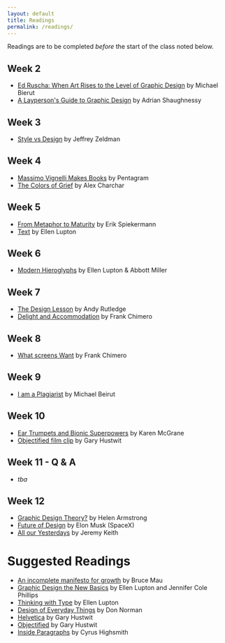 ```yaml
---
layout: default
title: Readings
permalink: /readings/
---
```

Readings are to be completed _before_ the start of the class noted below. 

## Week 2 
- [Ed Ruscha: When Art Rises to the Level of Graphic Design](http://designobserver.com/feature/ed-ruscha-when-art-rises-to-the-level-of-graphic-design/2307/) by Michael Bierut
- [A Layperson's Guide to Graphic Design](http://designobserver.com/feature/a-laypersons-guide-to-graphic-design/7257) by Adrian Shaughnessy

## Week 3 

- [Style vs Design](https://web.archive.org/web/20110330002948/http://www.adobe.com/designcenter/dialogbox/stylevsdesign/Style_Versus_Design.pdf) by Jeffrey Zeldman

## Week 4 

- [Massimo Vignelli Makes Books](https://vimeo.com/64811872) by Pentagram
- [The Colors of Grief](http://retinart.net/creativity/the-colors-of-grief/) by Alex Charchar

## Week 5 

- [From Metaphor to Maturity](http://spiekermann.com/en/from-metaphor-to-maturity/) by Erik Spiekermann
- [Text](http://thinkingwithtype.com/misc/TextEssay.pdf) by Ellen Lupton

## Week 6 

- [Modern Hieroglyphs](http://visualizedata.files.wordpress.com/2012/02/modern_hieroglyphs.pdf) by Ellen Lupton & Abbott Miller

## Week 7 

- [The Design Lesson](http://www.andyrutledge.com/the-design-lesson.php) by Andy Rutledge
- [Delight and Accommodation](http://read.shapeofdesignbook.com/chapter09.html) by Frank Chimero

## Week 8 

- [What screens Want](http://frankchimero.com/talks/what-screens-want/transcript/) by Frank Chimero

## Week 9 

- [I am a Plagiarist](http://designobserver.com/article.php?id=4357) by Michael Beirut

## Week 10 

- [Ear Trumpets and Bionic Superpowers](https://themanual.org/read/issues/2/karen-mcgrane/article) by Karen McGrane
- [Objectified film clip](https://www.youtube.com/watch?v=4OhIqITa0bs) by Gary Hustwit

## Week 11 - Q & A

- _tba_

## Week 12 

- [Graphic Design Theory?](http://www.aiga.org/graphic-design-theory/) by Helen Armstrong
- [Future of Design](https://www.youtube.com/watch?v=xNqs_S-zEBY) by Elon Musk (SpaceX)
- [All our Yesterdays](https://vimeo.com/34269615) by Jeremy Keith

# Suggested Readings

- [An incomplete manifesto for growth](http://www.cbc.ca/thecurrent/manifesto-Bruce-Mau.pdf) by Bruce Mau
- [Graphic Design the New Basics](http://www.amazon.ca/dp/1568987021) by Ellen Lupton and Jennifer Cole Phillips
- [Thinking with Type](http://www.amazon.ca/dp/1568989695) by Ellen Lupton
- [Design of Everyday Things](http://www.amazon.ca/dp/0465050654) by Don Norman
- [Helvetica](http://www.hustwit.com/category/helvetica/) by Gary Hustwit
- [Objectified](http://www.hustwit.com/category/objectified/) by Gary Hustwit
- [Inside Paragraphs](http://insideparagraphs.com/) by Cyrus Highsmith
